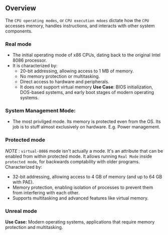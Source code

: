 ## Overview
The `CPU operating modes`, or `CPU execution mdoes` dictate how the `CPU` accesses memory, handles instructions, and interacts with other system components.

### Real mode
- The initial operating mode of x86 CPUs, dating back to the original Intel 8086 processor. 
- It is characterized by:
	-  20-bit addressing, allowing access to 1 MB of memory.
	- No memory protection or multitasking.
	- Direct access to hardware and peripherals.
	- It does not support virtual memory
**Use Case**: BIOS initialization, DOS-based systems, and early boot stages of modern operating systems.

### System Management Mode:
- The most privilged mode. Its memory is protected even from the OS. Its job is to stuff almost exclusively on hardware. E.g. Power management. 

### Protected mode
*NOTE* : `virtual-8086` mode isn't actually a mode. It's an attribute that can be enabled from within protected mode. It allows running `Real Mode` inside `protected mode`, for backwards comptability with older programs.
Characterized by:
- 32-bit addressing, allowing access to 4 GB of memory (and up to 64 GB with PAE).
 - Memory protection, enabling isolation of processes to prevent them from interfering with each other. 
 - Supports multitasking and advanced features like virtual memory.
### Unreal mode


**Use Case:** Modern operating systems, applications that require memory protection and multitasking.
